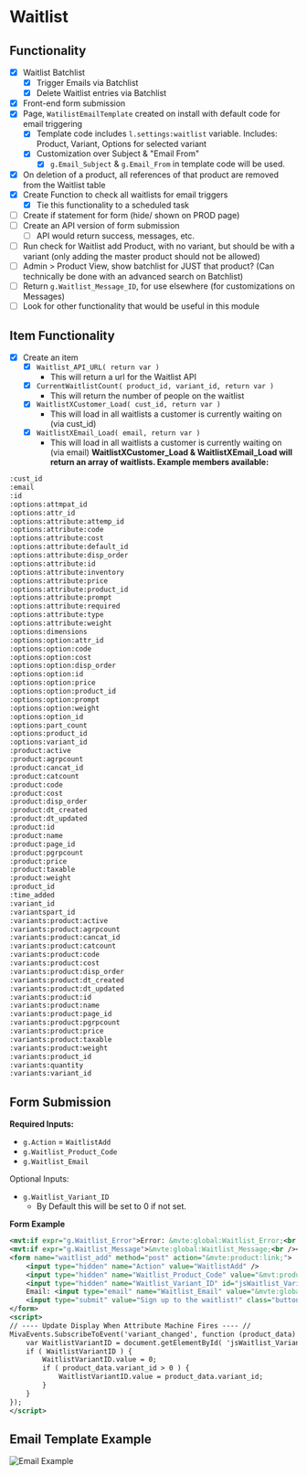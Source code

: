 # Waitlist

## Functionality
- [x] Waitlist Batchlist
	- [x] Trigger Emails via Batchlist
	- [x] Delete Waitlist entries via Batchlist
- [x] Front-end form submission
- [x] Page, `WatilistEmailTemplate` created on install with default code for email triggering
	- [x] Template code includes `l.settings:waitlist` variable. Includes: Product, Variant, Options for selected variant
	- [x] Customization over Subject & "Email From"
		- [x] `g.Email_Subject` & `g.Email_From` in template code will be used.
- [x] On deletion of a product, all references of that product are removed from the Waitlist table
- [x] Create Function to check all waitlists for email triggers
	- [x] Tie this functionality to a scheduled task
- [ ] Create if statement for form (hide/ shown on PROD page)
- [ ] Create an API version of form submission
	- [ ] API would return success, messages, etc.
- [ ] Run check for Waitlist add Product, with no variant, but should be with a variant (only adding the master product should not be allowed)
- [ ] Admin > Product View, show batchlist for JUST that product? (Can technically be done with an advanced search on Batchlist)
- [ ] Return `g.Waitlist_Message_ID`, for use elsewhere (for customizations on Messages)
- [ ] Look for other functionality that would be useful in this module

## Item Functionality
- [x] Create an item
	- [x] `Waitlist_API_URL( return var )`
		- This will return a url for the Waitlist API
	- [x] `CurrentWaitlistCount( product_id, variant_id, return var )`
		- This will return the number of people on the waitlist
	- [x] `WaitlistXCustomer_Load( cust_id, return var )`
		- This will load in all waitlists a customer is currently waiting on (via cust_id)
	- [x] `WaitlistXEmail_Load( email, return var )`
		- This will load in all waitlists a customer is currently waiting on (via email)
**WaitlistXCustomer_Load & WaitlistXEmail_Load will return an array of waitlists. Example members available:**
```xml
:cust_id
:email
:id
:options:attmpat_id
:options:attr_id
:options:attribute:attemp_id
:options:attribute:code
:options:attribute:cost
:options:attribute:default_id
:options:attribute:disp_order
:options:attribute:id
:options:attribute:inventory
:options:attribute:price
:options:attribute:product_id
:options:attribute:prompt
:options:attribute:required
:options:attribute:type
:options:attribute:weight
:options:dimensions
:options:option:attr_id
:options:option:code
:options:option:cost
:options:option:disp_order
:options:option:id
:options:option:price
:options:option:product_id
:options:option:prompt
:options:option:weight
:options:option_id
:options:part_count
:options:product_id
:options:variant_id
:product:active
:product:agrpcount
:product:cancat_id
:product:catcount
:product:code
:product:cost
:product:disp_order
:product:dt_created
:product:dt_updated
:product:id
:product:name
:product:page_id
:product:pgrpcount
:product:price
:product:taxable
:product:weight
:product_id
:time_added
:variant_id
:variantspart_id
:variants:product:active
:variants:product:agrpcount
:variants:product:cancat_id
:variants:product:catcount
:variants:product:code
:variants:product:cost
:variants:product:disp_order
:variants:product:dt_created
:variants:product:dt_updated
:variants:product:id
:variants:product:name
:variants:product:page_id
:variants:product:pgrpcount
:variants:product:price
:variants:product:taxable
:variants:product:weight
:variants:product_id
:variants:quantity
:variants:variant_id
```

## Form Submission

**Required Inputs:**
- `g.Action` = `WaitlistAdd`
- `g.Waitlist_Product_Code`
- `g.Waitlist_Email`

Optional Inputs:
- `g.Waitlist_Variant_ID`
	- By Default this will be set to 0 if not set.

**Form Example**
```xml
<mvt:if expr="g.Waitlist_Error">Error: &mvte:global:Waitlist_Error;<br /></mvt:if>
<mvt:if expr="g.Waitlist_Message">&mvte:global:Waitlist_Message;<br /></mvt:if>
<form name="waitlist_add" method="post" action="&mvte:product:link;">
	<input type="hidden" name="Action" value="WaitlistAdd" />
	<input type="hidden" name="Waitlist_Product_Code" value="&mvt:product:code;" />
	<input type="hidden" name="Waitlist_Variant_ID" id="jsWaitlist_Variant_ID" value="&mvt:attributemachine:variant_id;" />
	Email: <input type="email" name="Waitlist_Email" value="&mvte:global:Waitlist_Email;" /><br />
	<input type="submit" value="Sign up to the waitlist!" class="button">
</form>
<script>
// ---- Update Display When Attribute Machine Fires ---- //
MivaEvents.SubscribeToEvent('variant_changed', function (product_data) {
	var WaitlistVariantID = document.getElementById( 'jsWaitlist_Variant_ID' );
	if ( WaitlistVariantID ) {
		WaitlistVariantID.value = 0;
		if ( product_data.variant_id > 0 ) {
			WaitlistVariantID.value = product_data.variant_id;
		}
	}
});
</script>
  ```
  
## Email Template Example
![Email Example](http://puu.sh/xbg14/bbb1594b13.png)
